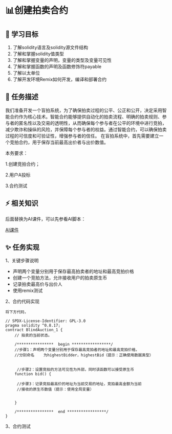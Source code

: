# 📊创建拍卖合约

## **🚧 学习目标**

1. 了解solidity语言及solidity源文件结构
2. 了解和掌握solidity值类型
3. 了解和掌握变量的声明，变量的类型及变量可见性
4. 了解和掌握函数的声明及函数修饰符payable
5. 了解以太单位
6. 了解开发环境Remix如何开发，编译和部署合约

## **💚 任务描述**

我们准备开发一个盲拍系统，为了确保拍卖过程的公平、公正和公开，决定采用智能合约作为核心技术。智能合约能够提供自动化的拍卖流程、明确的拍卖规则、参与者的匿名性以及交易的透明性，从而确保每个参与者在公平的环境中进行竞拍，减少欺诈和操纵的风险，并保障每个参与者的权益。通过智能合约，可以确保拍卖过程的可信度和可验证性，增强参与者的信任。
 在盲拍系统中，首先需要建立一个竞拍合约，用于保存当前最高出价者与出价数值。

本务要求：

1.创建竞拍合约；

2.用户A投标

3.合约测试

## **⚡ 相关知识**

 后面替换为AI课件，可以先参看AI脚本：

<a href="https://docs.qq.com/sheet/DUUhnakNjSkZWWkt0?tab=ji2ydj" target="_blank">AI课件</a>

## **✨ 任务实现**

1、关键步骤说明

* 声明两个变量分别用于保存最高拍卖者的地址和最高竞拍价格
* 创建一个竞拍方法，允许接收用户的拍卖原生币
* 记录拍卖最高价与出价人
* 使用remix测试

2、合约代码实现

    将下方代码，

```solidity
// SPDX-License-Identifier: GPL-3.0
pragma solidity ^0.8.17;
contract BlindAuction_1 {
    // 拍卖的当前状态。

    /****************  begin *****************/
    //步骤1：声明两个变量分别用于保存最高竞拍者的地址和最高竞拍价格，
    //分别命名    为highestBidder，highestBid（提示：正确使用数据类型）
   

     //步骤2：设置竞拍的方法可见性为外部，同时该函数可以接受原生币  
    function bid() {

     //步骤3：记录竞拍最高价的地址为当前交易的地址，竞拍最高金额为当前
     //接收的原生币数值（提示：使用全局变量）


    }

    /****************  end *****************/
} 
```

3、合约测试
